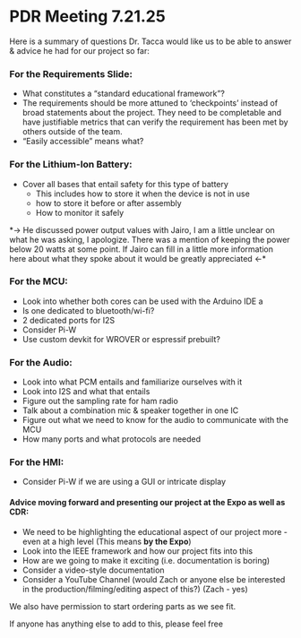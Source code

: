 # PDR Meeting 7.21.25

Here is a summary of questions Dr. Tacca would like us to be able to answer & advice he had for our project so far:

### For the Requirements Slide: 

- What constitutes a “standard educational framework”?  
- The requirements should be more attuned to ‘checkpoints’ instead of broad statements about the project. They need to be completable and have justifiable metrics that can verify the requirement has been met by others outside of the team.  
- “Easily accessible” means what? 

### For the Lithium-Ion Battery:

- Cover all bases that entail safety for this type of battery   
  - This includes how to store it when the device is not in use   
  - how to store it before or after assembly  
  - How to monitor it safely 

\*→ He discussed power output values with Jairo, I am a little unclear on what he was asking, I apologize. There was a mention of keeping the power below 20 watts at some point. If Jairo can fill in a little more information here about what they spoke about it would be greatly appreciated ←\*

### For the MCU:

- Look into whether both cores can be used with the Arduino IDE a  
- Is one dedicated to bluetooth/wi-fi?  
- 2 dedicated ports for I2S  
- Consider Pi-W  
- Use custom devkit for WROVER or espressif prebuilt?

### For the Audio:

- Look into what PCM entails and familiarize ourselves with it  
- Look into I2S and what that entails  
- Figure out the sampling rate for ham radio  
- Talk about a combination mic & speaker together in one IC   
- Figure out what we need to know for the audio to communicate with the MCU  
- How many ports and what protocols are needed

### For the HMI:

- Consider Pi-W if we are using a GUI or intricate display

#### Advice moving forward and presenting our project at the Expo as well as CDR:

- We need to be highlighting the educational aspect of our project more \- even at a high level (This means **by the Expo**)  
- Look into the IEEE framework and how our project fits into this  
- How are we going to make it exciting (i.e. documentation is boring)  
- Consider a video-style documentation  
- Consider a YouTube Channel (would Zach or anyone else be interested in the production/filming/editing aspect of this?) (Zach - yes)

We also have permission to start ordering parts as we see fit.

If anyone has anything else to add to this, please feel free
